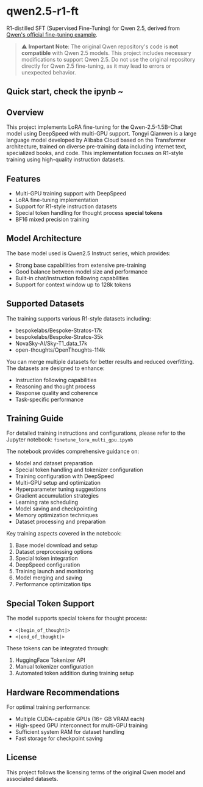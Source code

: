 # qwen2.5-r1-ft

R1-distilled SFT (Supervised Fine-Tuning) for Qwen 2.5, derived from [Qwen's official fine-tuning example](https://github.com/QwenLM/Qwen/blob/main/recipes/finetune/deepspeed/finetune_lora_multi_gpu.ipynb).

> ⚠️ **Important Note**: The original Qwen repository's code is **not compatible** with Qwen 2.5 models. This project includes necessary modifications to support Qwen 2.5. Do not use the original repository directly for Qwen 2.5 fine-tuning, as it may lead to errors or unexpected behavior.

## Quick start, check the ipynb ~

## Overview

This project implements LoRA fine-tuning for the Qwen-2.5-1.5B-Chat model using DeepSpeed with multi-GPU support. Tongyi Qianwen is a large language model developed by Alibaba Cloud based on the Transformer architecture, trained on diverse pre-training data including internet text, specialized books, and code. This implementation focuses on R1-style training using high-quality instruction datasets.

## Features

- Multi-GPU training support with DeepSpeed
- LoRA fine-tuning implementation
- Support for R1-style instruction datasets
- Special token handling for thought process **special tokens**
- BF16 mixed precision training

## Model Architecture

The base model used is Qwen2.5 Instruct series, which provides:
- Strong base capabilities from extensive pre-training
- Good balance between model size and performance
- Built-in chat/instruction following capabilities
- Support for context window up to 128k tokens

## Supported Datasets

The training supports various R1-style datasets including:
- bespokelabs/Bespoke-Stratos-17k
- bespokelabs/Bespoke-Stratos-35k
- NovaSky-AI/Sky-T1_data_17k
- open-thoughts/OpenThoughts-114k

You can merge multiple datasets for better results and reduced overfitting. The datasets are designed to enhance:
- Instruction following capabilities
- Reasoning and thought process
- Response quality and coherence
- Task-specific performance

## Training Guide

For detailed training instructions and configurations, please refer to the Jupyter notebook:
`finetune_lora_multi_gpu.ipynb`

The notebook provides comprehensive guidance on:
- Model and dataset preparation
- Special token handling and tokenizer configuration
- Training configuration with DeepSpeed
- Multi-GPU setup and optimization
- Hyperparameter tuning suggestions
- Gradient accumulation strategies
- Learning rate scheduling
- Model saving and checkpointing
- Memory optimization techniques
- Dataset processing and preparation

Key training aspects covered in the notebook:
1. Base model download and setup
2. Dataset preprocessing options
3. Special token integration
4. DeepSpeed configuration
5. Training launch and monitoring
6. Model merging and saving
7. Performance optimization tips

## Special Token Support

The model supports special tokens for thought process:
- `<|begin_of_thought|>`
- `<|end_of_thought|>`

These tokens can be integrated through:
1. HuggingFace Tokenizer API
2. Manual tokenizer configuration
3. Automated token addition during training setup

## Hardware Recommendations

For optimal training performance:
- Multiple CUDA-capable GPUs (16+ GB VRAM each)
- High-speed GPU interconnect for multi-GPU training
- Sufficient system RAM for dataset handling
- Fast storage for checkpoint saving

## License

This project follows the licensing terms of the original Qwen model and associated datasets.
